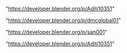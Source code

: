 "https://developer.blender.org/p/Aditi10351"

 
"https://developer.blender.org/p/dmcglobal01"


"https://developer.blender.org/p/san001"


"https://developer.blender.org/p/Aditi10351"


 

